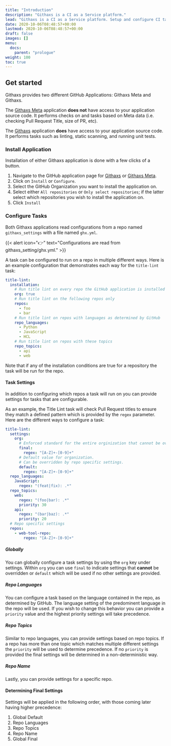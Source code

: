 ```yaml
---
title: "Introduction"
description: "Githaxs is a CI as a Service platform."
lead: "Githaxs is a CI as a Service platform. Setup and configure CI tasks on hunrdeds of repos within minutes."
date: 2020-10-06T08:48:57+00:00
lastmod: 2020-10-06T08:48:57+00:00
draft: false
images: []
menu:
  docs:
    parent: "prologue"
weight: 100
toc: true
---
```


## Get started

Githaxs provides two different GitHub Applications: Githaxs Meta and Githaxs.

The [Githaxs Meta](https://github.com/apps/githaxs-meta) application **does not** have access to your application source code. It performs checks on and tasks based on Meta data (i.e. checking Pull Request Title, size of PR, etc).

The [Githaxs](https://github.com/apps/githaxs) application **does** have access to your application source code. It performs tasks such as linting, static scanning, and running unit tests.

### Install Application

Installation of either Githaxs application is done with a few clicks of a button.

1. Navigate to the GitHub application page for [Githaxs](https://github.com/apps/githaxs) or [Githaxs Meta](https://github.com/apps/githaxs-meta).
2. Click on `Install` or `Configure`.
3. Select the GitHub Organization you want to install the application on.
4. Select either `All repositories` or `Only select repositories`; if the latter select which repositories you wish to install the application on.
5. Click `Install`


### Configure Tasks

Both Githaxs applications read configurations from a repo named `githaxs_settings` with a file named `ghx.yml`.

{{< alert icon="👉" text="Configurations are read from githaxs_setting/ghx.yml." >}}

A task can be configured to run on a repo in multiple different ways. Here is an example configuration that demonstrates each way for the `title-lint` task:

```yaml
title-lint:
  installation:
    # Run title lint on every repo the GitHub application is installed on
    org: true
    # Run title lint on the following repos only
    repos:
      - foo
      - bar
    # Run title lint on repos with languages as determined by GitHub
    repo_languages:
      - Python
      - JavaScript
      - HCL
    # Run title lint on repos with these topics
    repo_topics:
      - api
      - web
```

Note that if any of the installation conditions are true for a repository the task will be run for the repo.


#### Task Settings
In addition to configuring which repos a task will run on you can provide settings for tasks that are configurable.

As an example, the Title Lint task will check Pull Request titles to ensure they match a defined pattern which is provided by the `regex` parameter. Here are the different ways to configure a task:

```yaml
title-lint:
  settings:
    org:
      # Enforced standard for the entire orginization that cannot be overridden
      final:
        regex: "[A-Z]+-[0-9]+"
      # Default value for organization.
      # Can be overridden by repo specific settings.
      default:
        regex: "[A-Z]+-[0-9]+"
  repo_languages:
    JavaScript:
      regex: "(feat|fix): .*"
  repo_topics:
    web:
      regex: "(foo|bar): .*"
      priority: 30
    api:
      regex: "(bar|baz): .*"
      priority: 20
  # Repo specific settings
  repos:
    - web-tool-repo:
        regex: "[A-Z]+-[0-9]+"
```

##### Globally

You can globally configure a task settings by using the `org` key under settings. Within `org` you can use `final` to indicate settings that **cannot** be overridden or `default` which will be used if no other settings are provided.

##### Repo Languages

You can configure a task based on the language contained in the repo, as determined by GitHub. The language setting of the predominent language in the repo will be used. If you wish to change this behavior you can provide a `priority` value and the highest priority settings will take precedence.

##### Repo Topics

Similar to repo languages, you can provide settings based on repo topics. If a repo has more than one topic which matches multiple different settings the `priority` will be used to determine precedence. If no `priority` is provided the final settings will be determined in a non-deterministic way.

##### Repo Name

Lastly, you can provide settings for a specific repo.

#### Determining Final Settings

Settings will be applied in the following order, with those coming later having higher precedence:

1. Global Default
2. Repo Languages
3. Repo Topics
4. Repo Name
5. Global Final

